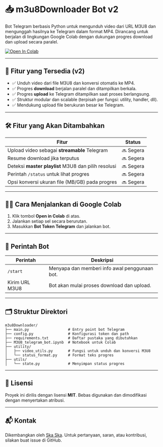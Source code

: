 
# 📥 m3u8Downloader Bot v2

Bot Telegram berbasis Python untuk mengunduh video dari URL M3U8 dan mengunggah hasilnya ke Telegram dalam format MP4. Dirancang untuk berjalan di lingkungan Google Colab dengan dukungan progres download dan upload secara paralel.

[![Open In Colab](https://colab.research.google.com/assets/colab-badge.svg)](https://colab.research.google.com/github/lIlSkaSkaSkalIl/m3u8Downloader/blob/main/M3U8_telegram_bot.ipynb)

---

## 🚀 Fitur yang Tersedia (v2)
- ✅ Unduh video dari file M3U8 dan konversi otomatis ke MP4.
- ✅ Progres **download** berjalan paralel dan ditampilkan berkala.
- ✅ Progres **upload** ke Telegram ditampilkan saat proses berlangsung.
- ✅ Struktur modular dan scalable (terpisah per fungsi: utility, handler, dll).
- ✅ Mendukung upload file berukuran besar ke Telegram.

---

## 🛠️ Fitur yang Akan Ditambahkan
| Fitur                                        | Status |
|---------------------------------------------|--------|
| Upload video sebagai **streamable** Telegram | 🔜 Segera |
| Resume download jika terputus               | 🔜 Segera |
| Deteksi **master playlist** M3U8 dan pilih resolusi | 🔜 Segera |
| Perintah `/status` untuk lihat progres      | 🔜 Segera |
| Opsi konversi ukuran file (MB/GB) pada progres | 🔜 Segera |

---

## 🧑‍💻 Cara Menjalankan di Google Colab

1. Klik tombol **Open in Colab** di atas.
2. Jalankan setiap sel secara berurutan.
3. Masukkan **Bot Token Telegram** dan jalankan bot.

---

## 💬 Perintah Bot

| Perintah     | Deskripsi                                      |
|--------------|------------------------------------------------|
| `/start`     | Menyapa dan memberi info awal penggunaan bot. |
| Kirim URL M3U8 | Bot akan mulai proses download dan upload.    |

---

## 🗂️ Struktur Direktori

```
m3u8Downloader/
├── main.py                  # Entry point bot Telegram
├── config.py                # Konfigurasi token dan path
├── requirements.txt         # Daftar pustaka yang dibutuhkan
├── M3U8_telegram_bot.ipynb  # Notebook untuk Colab
├── utility/
│   ├── video_utils.py       # Fungsi untuk unduh dan konversi M3U8
│   └── status_format.py     # Format teks progres
├── utils/
│   └── state.py             # Menyimpan status progres
```

---

## 📄 Lisensi

Proyek ini dirilis dengan lisensi **MIT**. Bebas digunakan dan dimodifikasi dengan menyertakan atribusi.

---

## 📬 Kontak

Dikembangkan oleh [Ska Ska](https://github.com/lIlSkaSkaSkalIl). Untuk pertanyaan, saran, atau kontribusi, silakan buat issue di GitHub.

